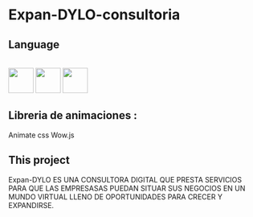 # Expan-DYLO-consultoria

## Language

<link rel="stylesheet" href="devicon.min.css">
<div "style=inline_block"><br>


 <img width="50px" height="50px" src="https://cdn.jsdelivr.net/gh/devicons/devicon/icons/html5/html5-original-wordmark.svg" />
 <img width="50px" height="50px" src="https://cdn.jsdelivr.net/gh/devicons/devicon/icons/css3/css3-original-wordmark.svg" />
  <img width="50px" height="50px" src="https://cdn.jsdelivr.net/gh/devicons/devicon/icons/sass/sass-original.svg" /> 
 
 
## Libreria de animaciones :


Animate css 
Wow.js

## This project

Expan-DYLO ES UNA CONSULTORA DIGITAL QUE PRESTA SERVICIOS PARA QUE LAS EMPRESASAS
PUEDAN SITUAR SUS NEGOCIOS EN UN MUNDO VIRTUAL LLENO DE OPORTUNIDADES PARA CRECER
Y EXPANDIRSE.

